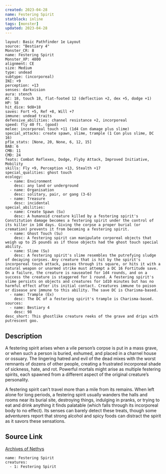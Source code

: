 ```yaml
---
created: 2023-04-28
name: Festering Spirit
statblock: inline
tags: [monster]
updated: 2023-04-28
---
```

```statblock
layout: Basic Pathfinder 1e Layout
source: "Bestiary 4"
Monster_CR: 8
name: Festering Spirit
Monster_XP: 4800
alignment: CE
size: Medium
type: undead
subtype: (incorporeal)
INI: +9
perception: +13
senses: darkvision
aura: stench
AC: 18, touch 18, flat-footed 12 (deflection +2, dex +5, dodge +1)
HP: 58
hit_dice: 9d8+18
saves: Fort +5, Ref +8, Will +7
immune: undead traits
defensive_abilities: channel resistance +2, incorporeal
speed: fly 40 ft. (good)
melee: incorporeal touch +11 (1d4 Con damage plus slime)
special_attacks: create spawn, slime, trample (1 Con plus slime, DC 16)
pf1e_stats: [None, 20, None, 6, 12, 15]
BAB: 6
CMB: 11
CMD: 24
feats: Combat Reflexes, Dodge, Flyby Attack, Improved Initiative, Mobility
skills: Fly +9, Perception +13, Stealth +17
special_qualities: ghost touch
ecology:
  - name: Environment
    desc: any land or underground
  - name: Organisation
    desc: solitary, pair, or gang (3-6)
  - name: Treasure
    desc: incidental
special_abilities:
  - name: Create Spawn (Su)
    desc: A humanoid creature killed by a festering spirit's Constitution damage becomes a festering spirit under the control of its killer in 1d4 days. Giving the corpse a proper burial (or cremation) prevents it from becoming a festering spirit.
  - name: Ghost Touch (Su)
    desc: A festering spirit can manipulate corporeal objects that weigh up to 25 pounds as if those objects had the ghost touch special ability.
  - name: Slime (Su)
    desc: A festering spirit's slime resembles the putrefying sludge of decaying corpses. Any creature that is hit by the spirit's incorporeal touch attack, passes through its square, or hits it with a natural weapon or unarmed strike must attempt a DC 16 Fortitude save. On a failure, the creature is nauseated for 1d4 rounds, and on a success the creature is staggered for 1 round. A festering spirit's slime persists on objects and creatures for 1d10 minutes but has no harmful effect after its initial contact. Creatures immune to poison or disease are immune to this ability. The save DC is Charisma-based.
  - name: Trample (Ex)
    desc: The DC of a festering spirit's trample is Charisma-based.
sources:
  - name: Bestiary 4
    desc: 98
desc_short: This ghostlike creature reeks of the grave and drips with putrescent goo.
```
## Description
A festering spirit arises when a vile person’s corpse is put in a mass grave, or when such a person is buried, exhumed, and placed in a charnel house or ossuary. The lingering hatred and evil of the dead mixes with the worst remnants of dozens of other people, creating a frustrated incorporeal shade of sickness, hate, and rot. Powerful mortals might arise as multiple festering spirits, each spawned from a different aspect of the original creature’s personality.

A festering spirit can’t travel more than a mile from its remains. When left alone for long periods, a festering spirit usually wanders the halls and rooms near its burial site, destroying things, indulging in pranks, or trying to eat and drink anything it finds palatable (which falls through its incorporeal body to no effect). Its senses can barely detect these treats, though some adventurers report that strong alcohol and spicy foods can distract the spirit as it savors these sensations.
## Source Link
[Archives of Nethys](https://aonprd.com/MonsterDisplay.aspx?ItemName=Festering%20Spirit)
```encounter-table
name: Festering Spirit
creatures:
  - 1: Festering Spirit
```
